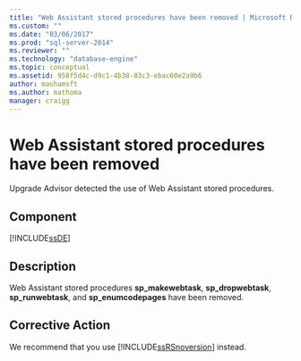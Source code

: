 ```yaml
---
title: "Web Assistant stored procedures have been removed | Microsoft Docs"
ms.custom: ""
ms.date: "03/06/2017"
ms.prod: "sql-server-2014"
ms.reviewer: ""
ms.technology: "database-engine"
ms.topic: conceptual
ms.assetid: 958f5d4c-d9c1-4b38-83c3-ebac60e2a9b6
author: mashamsft
ms.author: mathoma
manager: craigg
---
```

# Web Assistant stored procedures have been removed
  Upgrade Advisor detected the use of Web Assistant stored procedures.  
  
## Component  
 [!INCLUDE[ssDE](../../includes/ssde-md.md)]  
  
## Description  
 Web Assistant stored procedures **sp_makewebtask**, **sp_dropwebtask**, **sp_runwebtask**, and **sp_enumcodepages** have been removed.  
  
## Corrective Action  
 We recommend that you use [!INCLUDE[ssRSnoversion](../../includes/ssrsnoversion-md.md)] instead.  
  
  
